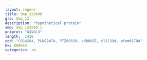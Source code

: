 ```yaml
---
layout: smgene
title: Smp_133600
grp: Smp_13
description: "hypothetical protein"
smp: Smp_133600.1
uniprot: "G4VDL3"
length:  1410
cdd: "COG4284, PLN02474, PTZ00339, cd00897, cl11394, pfam01704"
kk: K00963
categories: sm
---
```


